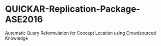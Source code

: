 # QUICKAR-Replication-Package-ASE2016
Automatic Query Reformulation for Concept Location using Crowdsourced Knowledge
